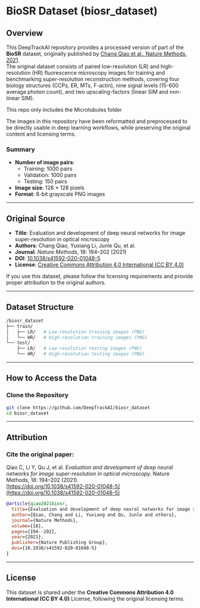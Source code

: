 # BioSR Dataset (biosr_dataset)

## Overview

This DeepTrackAI repository provides a processed version of part of the **BioSR** dataset, originally published by [Chang Qiao et al.,  Nature Methods, 2021](https://doi.org/10.1038/s41592-020-01048-5).  
The original dataset consists of paired low-resolution (LR) and high-resolution (HR) fluorescence microscopy images for training and benchmarking super-resolution reconstruction methods, covering four biology structures (CCPs, ER, MTs, F-actin), nine signal levels (15-600 average photon count), and two upscaling-factors (linear SIM and non-linear SIM).

This repo only includes the Microtubules folder

The images in this repository have been reformatted and preprocessed to be directly usable in deep learning workflows, while preserving the original content and licensing terms.

### Summary
- **Number of image pairs**:  
  - Training: 1000 pairs
  - Validation: 1000 pairs  
  - Testing: 150 pairs  
- **Image size**: 128 × 128 pixels  
- **Format**: 8-bit grayscale PNG images  

---

## Original Source

- **Title**: Evaluation and development of deep neural networks for image super-resolution in optical microscopy  
- **Authors**: Chang Qiao, Yuxiang Li, Junle Qu, et al.  
- **Journal**: *Nature Methods*, 18: 194–202 (2021)  
- **DOI**: [10.1038/s41592-020-01048-5](https://doi.org/10.1038/s41592-020-01048-5)  
- **License**: [Creative Commons Attribution 4.0 International (CC BY 4.0)](https://creativecommons.org/licenses/by/4.0/)

If you use this dataset, please follow the licensing requirements and provide proper attribution to the original authors.

---

## Dataset Structure

```bash
/biosr_dataset  
├── train/  
│   ├── LR/   # Low-resolution training images (PNG)  
│   └── HR/   # High-resolution training images (PNG)  
└── test/  
    ├── LR/   # Low-resolution testing images (PNG)  
    └── HR/   # High-resolution testing images (PNG)  
```

---

## How to Access the Data

### Clone the Repository
```bash
git clone https://github.com/DeepTrackAI/biosr_dataset
cd biosr_dataset
```
---

## Attribution

### Cite the original paper:
Qiao C, Li Y, Qu J, et al. *Evaluation and development of deep neural networks for image super-resolution in optical microscopy.* Nature Methods, 18: 194–202 (2021).  
[https://doi.org/10.1038/s41592-020-01048-5](https://doi.org/10.1038/s41592-020-01048-5)

```bibtex
@article{qiao2021biosr,
  title={Evaluation and development of deep neural networks for image super-resolution in optical microscopy},
  author={Qiao, Chang and Li, Yuxiang and Qu, Junle and others},
  journal={Nature Methods},
  volume={18},
  pages={194--202},
  year={2021},
  publisher={Nature Publishing Group},
  doi={10.1038/s41592-020-01048-5}
}
```

---

## License

This dataset is shared under the **Creative Commons Attribution 4.0 International (CC BY 4.0)** License, following the original licensing terms.


